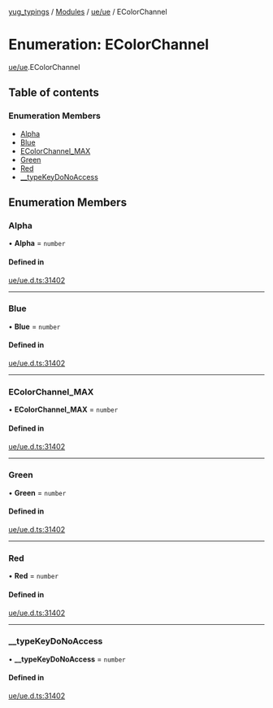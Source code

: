 [yug_typings](../README.md) / [Modules](../modules.md) / [ue/ue](../modules/ue_ue.md) / EColorChannel

# Enumeration: EColorChannel

[ue/ue](../modules/ue_ue.md).EColorChannel

## Table of contents

### Enumeration Members

- [Alpha](ue_ue.EColorChannel.md#alpha)
- [Blue](ue_ue.EColorChannel.md#blue)
- [EColorChannel\_MAX](ue_ue.EColorChannel.md#ecolorchannel_max)
- [Green](ue_ue.EColorChannel.md#green)
- [Red](ue_ue.EColorChannel.md#red)
- [\_\_typeKeyDoNoAccess](ue_ue.EColorChannel.md#__typekeydonoaccess)

## Enumeration Members

### Alpha

• **Alpha** = `number`

#### Defined in

[ue/ue.d.ts:31402](https://github.com/YugMetaverse/yug_typings/blob/25cad34/ue/ue.d.ts#L31402)

___

### Blue

• **Blue** = `number`

#### Defined in

[ue/ue.d.ts:31402](https://github.com/YugMetaverse/yug_typings/blob/25cad34/ue/ue.d.ts#L31402)

___

### EColorChannel\_MAX

• **EColorChannel\_MAX** = `number`

#### Defined in

[ue/ue.d.ts:31402](https://github.com/YugMetaverse/yug_typings/blob/25cad34/ue/ue.d.ts#L31402)

___

### Green

• **Green** = `number`

#### Defined in

[ue/ue.d.ts:31402](https://github.com/YugMetaverse/yug_typings/blob/25cad34/ue/ue.d.ts#L31402)

___

### Red

• **Red** = `number`

#### Defined in

[ue/ue.d.ts:31402](https://github.com/YugMetaverse/yug_typings/blob/25cad34/ue/ue.d.ts#L31402)

___

### \_\_typeKeyDoNoAccess

• **\_\_typeKeyDoNoAccess** = `number`

#### Defined in

[ue/ue.d.ts:31402](https://github.com/YugMetaverse/yug_typings/blob/25cad34/ue/ue.d.ts#L31402)
